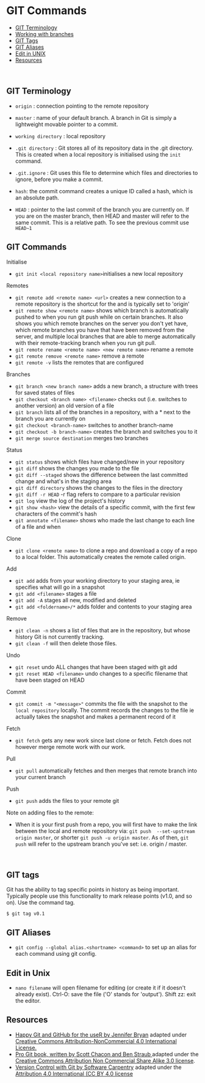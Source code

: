 # GIT Commands

+ [GIT Terminology](#git-terminology)
+ [Working with branches](#working-with-branches)
+ [GIT Tags](#git-tags)
+ [GIT Aliases](#git-aliases)
+ [Edit in UNIX](#edit-in-unix)
+ [Resources](#resources)


<br>

## GIT Terminology

+ `origin` : connection pointing to the remote repository

+ `master` : name of your default branch. A branch in Git is simply a lightweight movable pointer to a commit.

+ `working directory` : local repository

+ `.git directory` : Git stores all of its repository data in the .git directory. This is created when a local repository is initialised using the `init` command.

+ `.git.ignore` : Git uses this file to determine which files and directories to ignore, before you make a commit.

+ `hash`:  the commit command creates a unique ID called a hash, which is an absolute path.

+ `HEAD` : pointer to the last commit of the branch you are currently on. If you are on the master branch, then HEAD and master will refer to the same commit. This is a relative path. To see the previous commit use `HEAD~1`


## GIT Commands

Initialise

+ `git init <local repository name>`initialises a new local repository

Remotes

+ `git remote add <remote name> <url>` creates a new connection to a remote repository  <remote name> is the shortcut for the <url> and is typically set to 'origin'
+ `git remote show <remote name>` shows which branch is automatically pushed to when you run git push while on certain branches. It also shows you which remote branches on the server you don't yet have, which remote branches you have that have been removed from the server, and multiple local branches that are able to merge automatically with their remote-tracking branch when you run git pull.
+ `git remote rename <remote name> <new remote name>` rename a remote
+ `git remote remove <remote name>` remove a remote
+ `git remote -v` lists the remotes that are configured

Branches

+ `git branch <new branch name>` adds a new branch, a structure with trees for saved states of files
+ `git checkout <branch name> <filename>` checks out (i.e. switches to another version) an old version of a file
+ `git branch` lists all of the branches in a repository, with a * next to the branch you are currently on
+ `git checkout <branch-name>` switches to another branch-name
+ `git checkout -b branch-name>` creates the branch and switches you to it
+ `git merge source destination` merges two branches

Status

+ `git status` shows which files have changed/new in your repository
+ `git diff` shows the changes you made to the file
+ `git diff --staged` shows the difference between the last committed change and what's in the staging area
+ `git diff directory` shows the changes to the files in the directory
+ `git diff -r HEAD`  -r flag refers to compare to a particular revision
+ `git log` view the log of the project's history
+ `git show <hash>` view the details of a specific commit, with the first few characters of the commit's hash
+ `git annotate <filename>` shows who made the last change to each line of a file and when

Clone

+ `git clone <remote name>` to clone a repo and download a copy of a repo to a local folder. This automatically creates the remote called origin.

Add

+ `git add` adds from your working directory to your staging area, ie specifies what will go in a snapshot
+ `git add <filename>` stages a file
+ `git add -A` stages all new, modified and deleted
+ `git add <foldername>/*` adds folder and contents to your staging area

Remove

+ `git clean -n` shows a list of files that are in the repository, but whose history Git is not currently tracking.
+ `git clean -f` will then delete those files.

Undo

+ `git reset` undo ALL changes that have been staged with git add
+ `git reset HEAD <filename>` undo changes to a specific filename that have been staged on HEAD

Commit

+ `git commit -m "<message>"` commits the file with the snapshot to the `local repository` locally. The commit records the changes to the file ie actually takes the snapshot and makes a permanent record of it

Fetch

+ `git fetch` gets any new work since last clone or fetch.  Fetch does not however merge remote work with our work.

Pull

+ `git pull` automatically fetches and then merges that remote branch into your current branch

Push

+ `git push` adds the files to your remote git


Note on adding files to the remote:

+ When it is your first push from a repo, you will first have to make the link between the local and remote repository via: `git push  --set-upstream origin master`, or shorter `git push -u origin master`. As of then, `git push` will refer to the upstream branch you've set: i.e. origin / master.


<br>


## GIT tags

Git has the ability to tag specific points in history as being important. Typically people use this functionality to mark release points (v1.0, and so on). Use the command tag.

```
$ git tag v0.1
```


##  GIT Aliases

+ `git config --global alias.<shortname> <command>` to set up an alias for each command using git config.


## Edit in Unix

+ `nano filename` will open filename for editing (or create it if it doesn't already exist). Ctrl-O: save the file ('O' stands for 'output'). Shift zz: exit the editor.

## Resources

+ [Happy Git and GitHub for the useR by Jennifer Bryan](http://happygitwithr.com/rmd-test-drive.html) adapted under  [Creative Commons Attribution-NonCommercial 4.0 International License.](https://creativecommons.org/licenses/by/4.0/)
+ [Pro Git book, written by Scott Chacon and Ben Straub ](https://git-scm.com/book/en/v2) adapted under the [Creative Commons Attribution Non Commercial Share Alike 3.0 license](https://creativecommons.org/licenses/by/3.0/).
+ [Version Control with Git by Software Carpentry](http://swcarpentry.github.io/git-novice/) adapted under the [Attribution 4.0 International (CC BY 4.0 license](https://creativecommons.org/licenses/by/4.0/)
